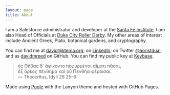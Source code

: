 ```yaml
---
layout: page
title: About
---
```


I am a Salesforce administrator and developer at the [Santa Fe Institute](http://www.santafe.edu).
I am also Head of Officials at [Duke City Roller Derby](http://dukecityderby.com).
My other areas of interest include Ancient Greek, Plato, botanical gardens, and cryptography.


You can find me at [david@ktema.org](mailto:david@ktema.org); on [LinkedIn](https://www.linkedin.com/in/david-reed-16175b31);
on Twitter [@aoristdual](https://twitter.com/aoristdual);
and as [davidmreed](https://github.com/davidmreed) on GitHub.
You can find my public key at [Keybase](https://keybase.io/davidreed).

> ἐς Θήβας δ' ἀφίκοντο πεφυρμέναι αἵματι πᾶσαι,<br />
  ἐξ ὄρεος πένθημα καὶ οὐ Πενθῆα φέροισαι.<br />
  &mdash; Theocritus, Idyll 26 25&ndash;6

  Made using [Poole](http://getpoole.com) with the Lanyon theme and hosted with GitHub Pages.
